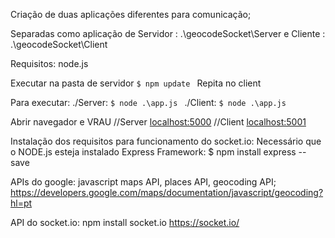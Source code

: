 Criação de duas aplicações diferentes para comunicação;

Separadas como aplicação 
    de Servidor :
        .\geocodeSocket\Server
    e Cliente :
        .\geocodeSocket\Client

Requisitos:
    node.js

Executar na pasta de servidor
```$ npm update ```
Repita no client

Para executar:
./Server:
```$ node .\app.js ```
./Client:
```$ node .\app.js ```

Abrir navegador e VRAU
//Server
[localhost:5000](http://localhost:5000)
//Client
[localhost:5001](http://localhost:5001)

Instalação dos requisitos para funcionamento do socket.io:
Necessário que o NODE.js esteja instalado
Express Framework:
$ npm install express --save

APIs do google: javascript maps API, places API, geocoding API;
https://developers.google.com/maps/documentation/javascript/geocoding?hl=pt

API do socket.io:
npm install socket.io
https://socket.io/
